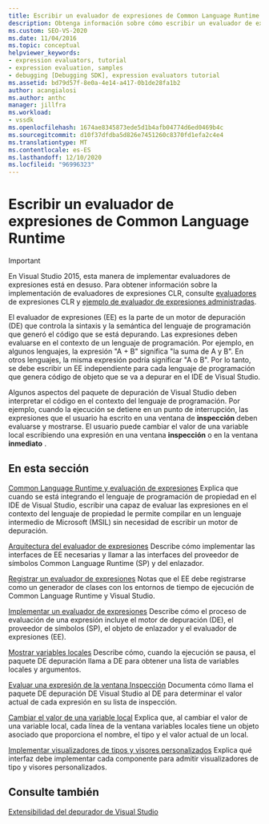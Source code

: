 ```yaml
---
title: Escribir un evaluador de expresiones de Common Language Runtime | Microsoft Docs
description: Obtenga información sobre cómo escribir un evaluador de expresiones para el Common Language Runtime, que evalúa las expresiones en el lenguaje de código que se está depurando.
ms.custom: SEO-VS-2020
ms.date: 11/04/2016
ms.topic: conceptual
helpviewer_keywords:
- expression evaluators, tutorial
- expression evaluation, samples
- debugging [Debugging SDK], expression evaluators tutorial
ms.assetid: bd79d57f-8e0a-4e14-a417-0b1de28fa1b2
author: acangialosi
ms.author: anthc
manager: jillfra
ms.workload:
- vssdk
ms.openlocfilehash: 1674ae8345873ede5d1b4afb04774d6ed0469b4c
ms.sourcegitcommit: d10f37dfdba5d826e7451260c8370fd1efa2c4e4
ms.translationtype: MT
ms.contentlocale: es-ES
ms.lasthandoff: 12/10/2020
ms.locfileid: "96996323"
---
```

# <a name="writing-a-common-language-runtime-expression-evaluator"></a>Escribir un evaluador de expresiones de Common Language Runtime
> [!IMPORTANT]
> En Visual Studio 2015, esta manera de implementar evaluadores de expresiones está en desuso. Para obtener información sobre la implementación de evaluadores de expresiones CLR, consulte [evaluadores](https://github.com/Microsoft/ConcordExtensibilitySamples/wiki/CLR-Expression-Evaluators) de expresiones CLR y [ejemplo de evaluador de expresiones administradas](https://github.com/Microsoft/ConcordExtensibilitySamples/wiki/Managed-Expression-Evaluator-Sample).

 El evaluador de expresiones (EE) es la parte de un motor de depuración (DE) que controla la sintaxis y la semántica del lenguaje de programación que generó el código que se está depurando. Las expresiones deben evaluarse en el contexto de un lenguaje de programación. Por ejemplo, en algunos lenguajes, la expresión "A + B" significa "la suma de A y B". En otros lenguajes, la misma expresión podría significar "A o B". Por lo tanto, se debe escribir un EE independiente para cada lenguaje de programación que genera código de objeto que se va a depurar en el IDE de Visual Studio.

 Algunos aspectos del paquete de depuración de Visual Studio deben interpretar el código en el contexto del lenguaje de programación. Por ejemplo, cuando la ejecución se detiene en un punto de interrupción, las expresiones que el usuario ha escrito en una ventana de **inspección** deben evaluarse y mostrarse. El usuario puede cambiar el valor de una variable local escribiendo una expresión en una ventana **inspección** o en la ventana **inmediato** .

## <a name="in-this-section"></a>En esta sección
 [Common Language Runtime y evaluación de expresiones](../../extensibility/debugger/common-language-runtime-and-expression-evaluation.md) Explica que cuando se está integrando el lenguaje de programación de propiedad en el IDE de Visual Studio, escribir una capaz de evaluar las expresiones en el contexto del lenguaje de propiedad le permite compilar en un lenguaje intermedio de Microsoft (MSIL) sin necesidad de escribir un motor de depuración.

 [Arquitectura del evaluador de expresiones](../../extensibility/debugger/expression-evaluator-architecture.md) Describe cómo implementar las interfaces de EE necesarias y llamar a las interfaces del proveedor de símbolos Common Language Runtime (SP) y del enlazador.

 [Registrar un evaluador de expresiones](../../extensibility/debugger/registering-an-expression-evaluator.md) Notas que el EE debe registrarse como un generador de clases con los entornos de tiempo de ejecución de Common Language Runtime y Visual Studio.

 [Implementar un evaluador de expresiones](../../extensibility/debugger/implementing-an-expression-evaluator.md) Describe cómo el proceso de evaluación de una expresión incluye el motor de depuración (DE), el proveedor de símbolos (SP), el objeto de enlazador y el evaluador de expresiones (EE).

 [Mostrar variables locales](../../extensibility/debugger/displaying-locals.md) Describe cómo, cuando la ejecución se pausa, el paquete DE depuración llama a DE para obtener una lista de variables locales y argumentos.

 [Evaluar una expresión de la ventana Inspección](../../extensibility/debugger/evaluating-a-watch-window-expression.md) Documenta cómo llama el paquete DE depuración DE Visual Studio al DE para determinar el valor actual de cada expresión en su lista de inspección.

 [Cambiar el valor de una variable local](../../extensibility/debugger/changing-the-value-of-a-local.md) Explica que, al cambiar el valor de una variable local, cada línea de la ventana variables locales tiene un objeto asociado que proporciona el nombre, el tipo y el valor actual de un local.

 [Implementar visualizadores de tipos y visores personalizados](../../extensibility/debugger/implementing-type-visualizers-and-custom-viewers.md) Explica qué interfaz debe implementar cada componente para admitir visualizadores de tipo y visores personalizados.

## <a name="see-also"></a>Consulte también
 [Extensibilidad del depurador de Visual Studio](../../extensibility/debugger/visual-studio-debugger-extensibility.md)

